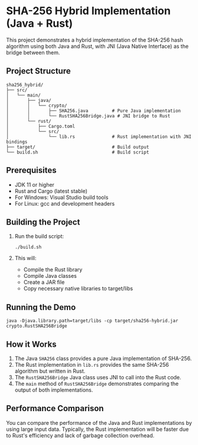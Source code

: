 # SHA-256 Hybrid Implementation (Java + Rust)

This project demonstrates a hybrid implementation of the SHA-256 hash algorithm using both Java and Rust, with JNI (Java Native Interface) as the bridge between them.

## Project Structure

```
sha256_hybrid/
├── src/
│   └── main/
│       ├── java/
│       │   └── crypto/
│       │       ├── SHA256.java         # Pure Java implementation
│       │       └── RustSHA256Bridge.java # JNI bridge to Rust
│       └── rust/
│           ├── Cargo.toml
│           └── src/
│               └── lib.rs              # Rust implementation with JNI bindings
├── target/                             # Build output
└── build.sh                            # Build script
```

## Prerequisites

- JDK 11 or higher
- Rust and Cargo (latest stable)
- For Windows: Visual Studio build tools
- For Linux: gcc and development headers

## Building the Project

1. Run the build script:
   ```
   ./build.sh
   ```

2. This will:
   - Compile the Rust library
   - Compile Java classes
   - Create a JAR file
   - Copy necessary native libraries to target/libs

## Running the Demo

```
java -Djava.library.path=target/libs -cp target/sha256-hybrid.jar crypto.RustSHA256Bridge
```

## How it Works

1. The Java `SHA256` class provides a pure Java implementation of SHA-256.
2. The Rust implementation in `lib.rs` provides the same SHA-256 algorithm but written in Rust.
3. The `RustSHA256Bridge` Java class uses JNI to call into the Rust code.
4. The `main` method of `RustSHA256Bridge` demonstrates comparing the output of both implementations.

## Performance Comparison

You can compare the performance of the Java and Rust implementations by using large input data. Typically, the Rust implementation will be faster due to Rust's efficiency and lack of garbage collection overhead.
